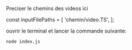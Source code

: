 Preciser le chemins des videos ici

const inputFilePaths = [
    'chemin/video.TS',
];

ouvrir le terminal et lancer la commande suivante:
```bash
node index.js
```